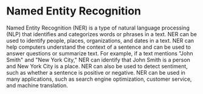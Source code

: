 # Named Entity Recognition

Named Entity Recognition (NER) is a type of natural language processing (NLP) that identifies and categorizes words or phrases in a text. NER can be used to identify people, places, organizations, and dates in a text. NER can help computers understand the context of a sentence and can be used to answer questions or summarize text. For example, if a text mentions "John Smith" and "New York City," NER can identify that John Smith is a person and New York City is a place. NER can also be used to detect sentiment, such as whether a sentence is positive or negative. NER can be used in many applications, such as search engine optimization, customer service, and machine translation.
